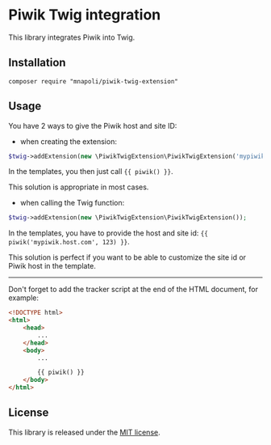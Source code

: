 # Piwik Twig integration

This library integrates Piwik into Twig.

## Installation

    composer require "mnapoli/piwik-twig-extension"

## Usage

You have 2 ways to give the Piwik host and site ID:

- when creating the extension:

```php
$twig->addExtension(new \PiwikTwigExtension\PiwikTwigExtension('mypiwik.host.com', 123));
```

In the templates, you then just call `{{ piwik() }}`.

This solution is appropriate in most cases.

- when calling the Twig function:

```php
$twig->addExtension(new \PiwikTwigExtension\PiwikTwigExtension());
```

In the templates, you have to provide the host and site id: `{{ piwik('mypiwik.host.com', 123) }}`.

This solution is perfect if you want to be able to customize the site id or Piwik host in the template.

---

Don't forget to add the tracker script at the end of the HTML document, for example:

```html
<!DOCTYPE html>
<html>
    <head>
        ...
    </head>
    <body>
        ...

        {{ piwik() }}
    </body>
</html>
```

## License

This library is released under the [MIT license](http://opensource.org/licenses/MIT).
